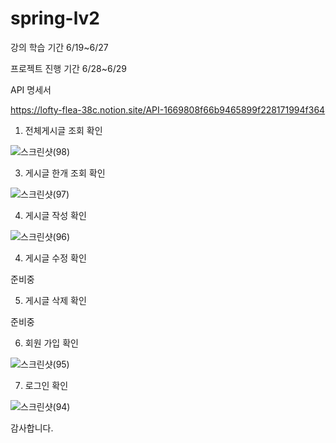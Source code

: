 # spring-lv2
강의 학습 기간 6/19~6/27 

프로젝트 진행 기간 6/28~6/29

API 명세서

https://lofty-flea-38c.notion.site/API-1669808f66b9465899f228171994f364

1. 전체게시글 조회 확인
   
![스크린샷(98)](https://github.com/yuio7279/spring-lv2/assets/94231335/e2b070a2-dc98-4935-9278-cab4f1d3f9c1)


3. 게시글 한개 조회 확인

![스크린샷(97)](https://github.com/yuio7279/spring-lv2/assets/94231335/b61cda98-5b3d-4308-9b29-bcba5501d16c)


4. 게시글 작성 확인

![스크린샷(96)](https://github.com/yuio7279/spring-lv2/assets/94231335/5a678fd2-825c-45f9-a4f5-053fbe97d282)


4. 게시글 수정 확인

준비중

5. 게시글 삭제 확인

준비중

6. 회원 가입 확인

![스크린샷(95)](https://github.com/yuio7279/spring-lv2/assets/94231335/1cab2fee-2ff4-4d9b-9d77-5d1746ecd59d)

7. 로그인 확인

![스크린샷(94)](https://github.com/yuio7279/spring-lv2/assets/94231335/f4627456-0933-48ba-bbf1-2096f7ae6a1e)



감사합니다.

